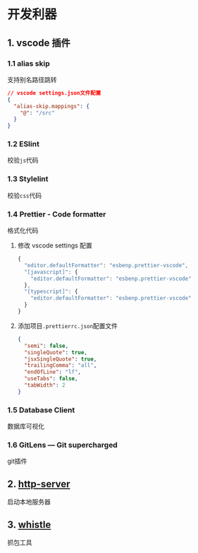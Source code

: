 # 开发利器

## 1. vscode 插件

### 1.1 alias skip

支持别名路径跳转

```json
// vscode settings.json文件配置
{
  "alias-skip.mappings": {
    "@": "/src"
  }
}
```

### 1.2 ESlint

校验`js`代码

### 1.3 Stylelint

校验`css`代码

### 1.4 Prettier - Code formatter

格式化代码

1. 修改 vscode settings 配置

   ```javascript
   {
     "editor.defaultFormatter": "esbenp.prettier-vscode",
     "[javascript]": {
       "editor.defaultFormatter": "esbenp.prettier-vscode"
     },
     "[typescript]": {
       "editor.defaultFormatter": "esbenp.prettier-vscode"
     }
   }
   ```

2. 添加项目`.prettierrc.json`配置文件
   ```json
   {
     "semi": false,
     "singleQuote": true,
     "jsxSingleQuote": true,
     "trailingComma": "all",
     "endOfLine": "lf",
     "useTabs": false,
     "tabWidth": 2
   }
   ```

### 1.5 Database Client

数据库可视化

### 1.6 GitLens — Git supercharged

git插件

## 2. [http-server](https://www.npmjs.com/package/http-server)

启动本地服务器

## 3. [whistle](https://www.npmjs.com/package/whistle)

抓包工具
